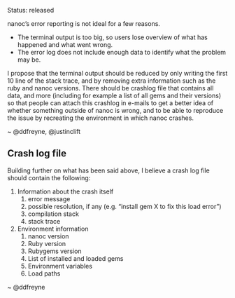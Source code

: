 Status: released

nanoc’s error reporting is not ideal for a few reasons.

* The terminal output is too big, so users lose overview of what has happened and what went wrong.
* The error log does not include enough data to identify what the problem may be.

I propose that the terminal output should be reduced by only writing the first 10 line of the stack trace, and by removing extra information such as the ruby and nanoc versions. There should be crashlog file that contains all data, and more (including for example a list of all gems and their versions) so that people can attach this crashlog in e-mails to get a better idea of whether something outside of nanoc is wrong, and to be able to reproduce the issue by recreating the environment in which nanoc crashes.

~ @ddfreyne, @justinclift

Crash log file
--------------

Building further on what has been said above, I believe a crash log file should contain the following:

1. Information about the crash itself
    1. error message
    2. possible resolution, if any (e.g. “install gem X to fix this load error”)
    3. compilation stack
    4. stack trace
2. Environment information
    1. nanoc version
    2. Ruby version
    3. Rubygems version
    4. List of installed and loaded gems
    5. Environment variables
    6. Load paths

~ @ddfreyne
